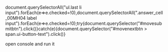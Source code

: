 document.querySelectorAll("ul.last li input").forEach(e=>e.checked=!0),document.querySelectorAll(".answer_cell_00MH04 label input").forEach(e=>e.checked=!0);try{document.querySelector("#movesubmitbtn").click()}catch(e){document.querySelector("#movenextbtn > span.ui-button-text").click()}

open console and run it
